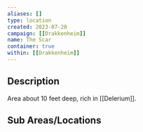 ```yaml
---
aliases: []
type: location
created: 2023-07-20
campaign: [[Drakkenheim]]
name: The Scar
container: true
within: [[Drakkenheim]]
---
```


## Description

Area about 10 feet deep, rich in [[Delerium]].

## Sub Areas/Locations

<!-- QueryToSerialize: LIST FROM "TTRPG/Drakkenheim/Locations" WHERE within = "The Scar" -->
